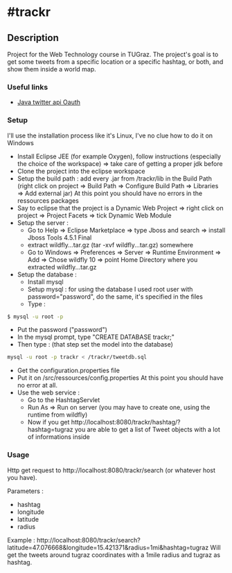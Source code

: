 # #trackr

## Description

Project for the Web Technology course in TUGraz.
The project's goal is to get some tweets from a specific location or a specific hashtag, or both, and show them inside a world map. 

### Useful links
* [Java twitter api Oauth](https://stackoverflow.com/questions/13387025/simplest-java-example-retrieving-user-timeline-with-twitter-api-version-1-1)

### Setup

I'll use the installation process like it's Linux, I've no clue how to do it on Windows

* Install Eclipse JEE (for example Oxygen), follow instructions (especially the choice of the workspace) => take care of getting a proper jdk before
* Clone the project into the eclipse workspace
* Setup the build path : add every .jar from /trackr/lib in the Build Path (right click on project =>  Build Path => Configure Build Path => Libraries => Add external jar) 
At this point you should have no errors in the ressources packages
* Say to eclipse that the project is a Dynamic Web Project => right click on project => Project Facets => tick Dynamic Web Module
* Setup the server :
  * Go to Help => Eclipse Marketplace => type Jboss and search => install Jboss Tools 4.5.1 Final
  * extract wildfly...tar.gz (tar -xvf wildfly...tar.gz) somewhere
  * Go to Windows => Preferences => Server => Runtime Environment => Add => Chose wildfly 10 => point Home Directory where you extracted wildfly...tar.gz
* Setup the database :
  * Install mysql 
  * Setup mysql : for using the database I used root user with password="password", do the same, it's specified in the files
  * Type : 
```bash
$ mysql -u root -p 
 ```
  * Put the password ("password")
  * In the mysql prompt, type "CREATE DATABASE trackr;"
  * Then type : (that step set the model into the database)
  ``` bash
  mysql -u root -p trackr < /trackr/tweetdb.sql 
  ```
* Get the configuration.properties file
* Put it on /src/ressources/config.properties
At this point you should have no error at all.
* Use the web service :
  * Go to the HashtagServlet
  * Run As => Run on server (you may have to create one, using the runtime from wildfly)
  * Now if you get http://localhost:8080/trackr/hashtag/?hashtag=tugraz you are able to get a list of Tweet objects with a lot of informations inside

### Usage

Http get request to http://localhost:8080/trackr/search (or whatever host you have).

Parameters :
* hashtag
* longitude 
* latitude 
* radius

Example : http://localhost:8080/trackr/search?latitude=47.076668&longitude=15.421371&radius=1mi&hashtag=tugraz
Will get the tweets around tugraz coordinates with a 1mile radius and tugraz as hashtag.


